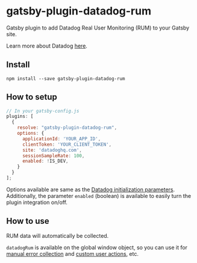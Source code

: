 # gatsby-plugin-datadog-rum

Gatsby plugin to add Datadog Real User Monitoring (RUM) to your Gatsby site.

Learn more about Datadog [here](https://www.datadoghq.com/).

## Install

`npm install --save gatsby-plugin-datadog-rum`

## How to setup

```javascript
// In your gatsby-config.js
plugins: [
  {
    resolve: "gatsby-plugin-datadog-rum",
    options: {
      applicationId: 'YOUR_APP_ID',
      clientToken: 'YOUR_CLIENT_TOKEN',
      site: 'datadoghq.com',
      sessionSampleRate: 100,
      enabled: !IS_DEV,
    }
  }
];
```

Options available are same as the [Datadog initialization parameters](https://docs.datadoghq.com/real_user_monitoring/browser/#configuration). Additionally, the parameter `enabled` (boolean) is available to easily turn the plugin integration on/off.

## How to use

RUM data will automatically be collected.

`datadogRum` is available on the global window object, so you can use it for [manual error collection](https://docs.datadoghq.com/real_user_monitoring/browser/collecting_browser_errors/?tab=npm#collect-errors-manually) and [custom user actions](https://docs.datadoghq.com/real_user_monitoring/browser/tracking_user_actions/?tab=npm#custom-user-actions), etc.

